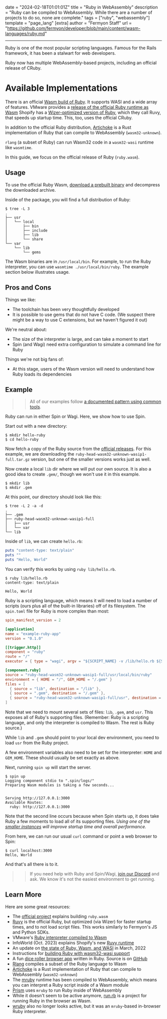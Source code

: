 date = "2024-02-18T01:01:01Z"
title = "Ruby in WebAssembly"
description = "Ruby can be compiled to WebAssembly. While there are a number of projects to do so, none are complete."
tags = ["ruby", "webassembly"]
template = "page_lang"
[extra]
author = "Fermyon Staff"
url = "https://github.com/fermyon/developer/blob/main/content/wasm-languages/ruby.md"

---

Ruby is one of the most popular scripting languages.
Famous for the Rails framework, it has been a stalwart for web developers.

Ruby now has multiple WebAssembly-based projects, including an official release of CRuby.

# Available Implementations

There is an official [Wasm build of Ruby](https://github.com/ruby/ruby.wasm/).
It supports WASI and a wide array of features.
VMware provides a [release of the official Ruby runtime as Wasm](https://github.com/vmware-labs/webassembly-language-runtimes)
Shopify has a [Wizer-optimized version of Ruby](https://github.com/Shopify/ruvy), which they call Ruvy, that speeds up startup time. This, too, uses the official CRuby.

In addition to the official Ruby distribution, [Artichoke](https://www.artichokeruby.org/) is a Rust implementation of Ruby that can compile to WebAssembly (`wasm32-unknown`).

`rlang` (a subset of Ruby) can run Wasm32 code in a `wasm32-wasi` runtime like `wasmtime`.

In this guide, we focus on the official release of Ruby (`ruby.wasm`).

## Usage

To use the official Ruby Wasm, [download a prebuilt binary](https://github.com/ruby/ruby.wasm/releases) and decompress the downloaded archive.

Inside of the package, you will find a full distribution of Ruby:

```console
$ tree -L 3
.
├── usr
│   └── local
│       ├── bin
│       ├── include
│       ├── lib
│       └── share
└── var
    └── lib
        └── gems
```

The Wasm binaries are in `/usr/local/bin`. For example, to run the Ruby interpreter, you can use `wasmtime ./usr/local/bin/ruby`. The example section below illustrates usage.

## Pros and Cons

Things we like:

- The toolchain has been very thoughtfully developed
- It is possible to use gems that do not have C code. (We suspect there might be a way to use C extensions, but we haven't figured it out)

We're neutral about:

- The size of the interpreter is large, and can take a moment to start
- Spin (and Wagi) need extra configuration to simulate a command line for Ruby

Things we're not big fans of:

- At this stage, users of the Wasm version will need to understand how Ruby loads its dependencies

## Example

>> All of our examples follow [a documented pattern using common tools](/wasm-languages/about-examples).

Ruby can run in either Spin or Wagi. Here, we show how to use Spin.

Start out with a new directory:

```console
$ mkdir hello-ruby
$ cd hello-ruby
```

Now fetch a copy of the Ruby source from the [official releases](https://github.com/ruby/ruby.wasm/releases).
For this example, we are downloading the `ruby-head-wasm32-unknown-wasip1-full.tar.gz` version,
but one of the smaller versions works just as well.

Now create a local `lib` dir where we will put our own source.
It is also a good idea to create `.gem/`, though we won't use it in this example.

```console
$ mkdir lib
$ mkdir .gem
```

At this point, our directory should look like this:

```console
$ tree -L 2 -a -d
.
├── .gem
├── ruby-head-wasm32-unknown-wasip1-full
│   ├── usr
│   └── var
└── lib
```

Inside of `lib`, we can create `hello.rb`:

```ruby
puts "content-type: text/plain"
puts ""
puts "Hello, World"
```

You can verify this works by using `ruby lib/hello.rb`. 

```console
$ ruby lib/hello.rb
content-type: text/plain

Hello, World
```

Ruby is a scripting language, which means it will need to load a number of scripts (ours plus all of the built-in libraries) off of its filesystem. The `spin.toml` file for Ruby is more complex than most:

```toml
spin_manifest_version = 2

[application]
name = "example-ruby-app"
version = "0.1.0"

[[trigger.http]]
component = "ruby"
route = "/"
executor = { type = "wagi", argv = "${SCRIPT_NAME} -v /lib/hello.rb ${SCRIPT_NAME} ${ARGS}" }

[component.ruby]
source = "ruby-head-wasm32-unknown-wasip1-full/usr/local/bin/ruby"
environment = { HOME = "/", GEM_HOME = "/.gem" }
files = [
  { source = "lib", destination = "/lib" },
  { source = ".gem", destination = "/.gem" },
  { source = "ruby-head-wasm32-unknown-wasip1-full/usr", destination = "/usr" },
]
```

Note that we need to mount several sets of files: `lib`, `.gem`, and `usr`. This exposes all of Ruby's supporting files.
(Remember: Ruby is a scripting language, and only the interpreter is compiled to Wasm. The rest is Ruby source.)

While `lib` and `.gem` should point to your local dev environment, you need to load `usr` from the Ruby project.

A few environment variables also need to be set for the interpreter: `HOME` and `GEM_HOME`.
These should usually be set exactly as above.

Next, running `spin up` will start the server.

```console
$ spin up
Logging component stdio to ".spin/logs/"
Preparing Wasm modules is taking a few seconds...


Serving http://127.0.0.1:3000
Available Routes:
  ruby: http://127.0.0.1:3000
```

Note that the second line occurs because when Spin starts up, it does take Ruby a few moments to load all of its supporting files.
_Using one of the [smaller instances](https://github.com/ruby/ruby.wasm/releases) will improve startup time
and overall performance._

From here, we can run our usual `curl` command or point a web browser to Spin:

```console
$ curl localhost:3000
Hello, World
```

And that's all there is to it.

>> If you need help with Ruby and Spin/Wagi, [join our Discord](https://discord.gg/AAFNfS7NGf) and ask. We know it's not the easiest environment to get running.

## Learn More

Here are some great resources:

- The [official project](https://github.com/ruby/ruby.wasm) explains building `ruby.wasm`
- [Ruvy](https://github.com/Shopify/ruvy) is the official Ruby, but optimized (via Wizer) for faster startup times, and to not load script files. This works similarly to Fermyon's JS and Python SDKs.
- VMware's [Ruby interpreter compiled to Wasm](https://github.com/vmware-labs/webassembly-language-runtimes)
- InfoWorld (Oct. 2023) explains Shopify's new [Ruvy runtime](https://www.infoworld.com/article/3709509/ruvy-converts-ruby-code-to-webassembly.html)
- An update on [the state of Ruby, Wasm, and WASI](https://medium.com/@kateinoigakukun/final-report-webassembly-wasi-support-in-ruby-4aface7d90c9) in March, 2022
- Instructions for [building Ruby with wasm32-wasi support](https://github.com/ruby/ruby/pull/5407)
- A fun [dice roller browser app](https://repl-wasm.bcdice.org/) written in Ruby. Source is on [GitHub](https://github.com/bcdice/repl.wasm)
- [Rlang](https://github.com/ljulliar/rlang) compiles a subset of the Ruby language to Wasm
- [Artichoke](https://www.artichokeruby.org/) is a Rust implementation of Ruby that can compile to WebAssembly (`wasm32-unknown`)
- The [mruby](https://github.com/mruby/mruby) runtime has been compiled to WebAssembly, which means you can interpret a Ruby script inside of a Wasm module
- [Prism](https://github.com/prism-rb/prism) uses `mruby` to run Ruby inside of WebAssembly
- While it doesn't seem to be active anymore, [run.rb](https://runrb.io/) is a project for running Ruby in the browser as Wasm.
- [wruby](https://github.com/pannous/wruby) also no longer looks active, but it was an `mruby`-based in-browser Ruby interpreter.

